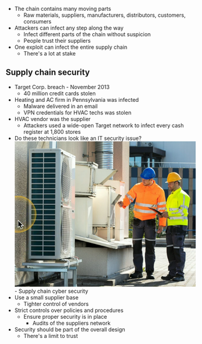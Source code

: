- The chain contains many moving parts
	- Raw materials, suppliers, manufacturers, distributors, customers, consumers
- Attackers can infect any step along the way
	- Infect different parts of the chain without suspicion
	- People trust their suppliers
- One exploit can infect the entire supply chain
	- There's a lot at stake

## Supply chain security
- Target Corp. breach - November 2013
	- 40 million credit cards stolen
- Heating and AC firm in Pennsylvania was infected
	- Malware delivered in an email
	- VPN credentials for HVAC techs was stolen
- HVAC vendor was the supplier
	- Attackers used a wide-open Target network to infect every cash register at 1,800 stores
- Do these technicians look like an IT security issue?
![](Images/Pasted%20image%2020231127221601.png)	- Supply chain cyber security
- Use a small supplier base
	- Tighter control of vendors
- Strict controls over policies and procedures
	- Ensure proper security is in place
		- Audits of the suppliers network
- Security should be part of the overall design
	- There's a limit to trust

